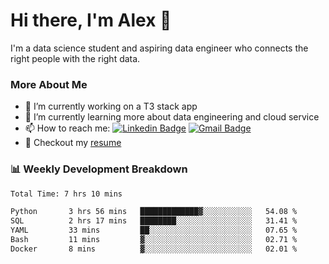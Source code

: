 # Hi there, I'm Alex  👋

I'm a data science student and aspiring data engineer who connects the right people with the right data. 

### More About Me

- 🔭 I’m currently working on a T3 stack app
- 🌱 I’m currently learning more about data engineering and cloud service
- 📫 How to reach me: [![Linkedin Badge](https://img.shields.io/badge/Alex%20Chen-blue?style=flat&logo=linkedin&labelColor=blue&link=https://www.linkedin.com/in/alex-chen-112523chen)](https://www.linkedin.com/in/alex-chen-112523chen/) [![Gmail Badge](https://img.shields.io/badge/-Alex%20Chen-c14438?style=flat&logo=Gmail&logoColor=white&link=mailto:itsalexchen@gmail.com)](mailto:itsalexchen@gmail.com)
- 📝 Checkout my [resume](https://112523chen.vercel.app/AlexChenResume.pdf)


### 📊 Weekly Development Breakdown
<!--START_SECTION:waka-->

```txt
Total Time: 7 hrs 10 mins

Python       3 hrs 56 mins   █████████████▓░░░░░░░░░░░   54.08 %
SQL          2 hrs 17 mins   ████████░░░░░░░░░░░░░░░░░   31.41 %
YAML         33 mins         ██░░░░░░░░░░░░░░░░░░░░░░░   07.65 %
Bash         11 mins         ▓░░░░░░░░░░░░░░░░░░░░░░░░   02.71 %
Docker       8 mins          ▓░░░░░░░░░░░░░░░░░░░░░░░░   02.01 %
```

<!--END_SECTION:waka-->
